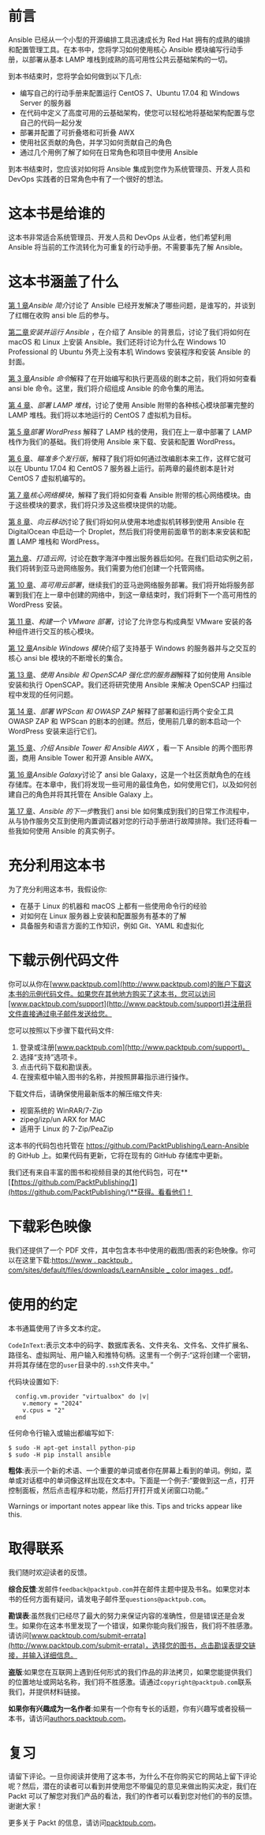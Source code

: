 # 前言

Ansible 已经从一个小型的开源编排工具迅速成长为 Red Hat 拥有的成熟的编排和配置管理工具。在本书中，您将学习如何使用核心 Ansible 模块编写行动手册，以部署从基本 LAMP 堆栈到成熟的高可用性公共云基础架构的一切。

到本书结束时，您将学会如何做到以下几点:

*   编写自己的行动手册来配置运行 CentOS 7、Ubuntu 17.04 和 Windows Server 的服务器
*   在代码中定义了高度可用的云基础架构，使您可以轻松地将基础架构配置与您自己的代码一起分发
*   部署并配置了可折叠塔和可折叠 AWX
*   使用社区贡献的角色，并学习如何贡献自己的角色
*   通过几个用例了解了如何在日常角色和项目中使用 Ansible

到本书结束时，您应该对如何将 Ansible 集成到您作为系统管理员、开发人员和 DevOps 实践者的日常角色中有了一个很好的想法。

# 这本书是给谁的

这本书非常适合系统管理员、开发人员和 DevOps 从业者，他们希望利用 Ansible 将当前的工作流转化为可重复的行动手册。不需要事先了解 Ansible。

# 这本书涵盖了什么

[第 1 章](01.html#J2B80-0fda9dda24fc45e094341803448da041)*Ansible 简介*讨论了 Ansible 已经开发解决了哪些问题，是谁写的，并谈到了红帽在收购 ansi ble 后的参与。

[第二章](02.html#SJGS0-0fda9dda24fc45e094341803448da041)*安装并运行 Ansible* ，在介绍了 Ansible 的背景后，讨论了我们将如何在 macOS 和 Linux 上安装 Ansible。我们还将讨论为什么在 Windows 10 Professional 的 Ubuntu 外壳上没有本机 Windows 安装程序和安装 Ansible 的封面。

[第 3 章](03.html#1BRPS0-0fda9dda24fc45e094341803448da041)*Ansible 命令*解释了在开始编写和执行更高级的剧本之前，我们将如何查看 ansi ble 命令。这里，我们将介绍组成 Ansible 的命令集的用法。

[第 4 章](04.html#1Q5IA0-0fda9dda24fc45e094341803448da041)、*部署 LAMP 堆栈*，讨论了使用 Ansible 附带的各种核心模块部署完整的 LAMP 堆栈。我们将以本地运行的 CentOS 7 虚拟机为目标。

[第 5 章](05.html#2MP360-0fda9dda24fc45e094341803448da041)*部署 WordPress* 解释了 LAMP 栈的使用，我们在上一章中部署了 LAMP 栈作为我们的基础。我们将使用 Ansible 来下载、安装和配置 WordPress。

[第 6 章](06.html#3BOFI0-0fda9dda24fc45e094341803448da041)、*瞄准多个发行版*，解释了我们将如何通过改编剧本来工作，这样它就可以在 Ubuntu 17.04 和 CentOS 7 服务器上运行。前两章的最终剧本是针对 CentOS 7 虚拟机编写的。

[第 7 章](07.html#3O56S0-0fda9dda24fc45e094341803448da041)*核心网络模块*，解释了我们将如何查看 Ansible 附带的核心网络模块。由于这些模块的要求，我们将只涉及这些模块提供的功能。

[第 8 章](08.html#55U1S0-0fda9dda24fc45e094341803448da041)、*向云移动*讨论了我们将如何从使用本地虚拟机转移到使用 Ansible 在 DigitalOcean 中启动一个 Droplet，然后我们将使用前面章节的剧本来安装和配置 LAMP 堆栈和 WordPress。

[第九章](09.html#5L6AS0-0fda9dda24fc45e094341803448da041)、*打造云网*，讨论在数字海洋中推出服务器后如何。在我们启动实例之前，我们将转到亚马逊网络服务。我们需要为他们创建一个托管网络。

[第 10 章](10.html#62HIO0-0fda9dda24fc45e094341803448da041)、*高可用云部署*，继续我们的亚马逊网络服务部署。我们将开始将服务部署到我们在上一章中创建的网络中，到这一章结束时，我们将剩下一个高可用性的 WordPress 安装。

[第 11 章](11.html#6RB1C0-0fda9dda24fc45e094341803448da041)、*构建一个 VMware 部署*，讨论了允许您与构成典型 VMware 安装的各种组件进行交互的核心模块。

[第 12 章](12.html#8PALU0-0fda9dda24fc45e094341803448da041)*Ansible Windows 模块*介绍了支持基于 Windows 的服务器并与之交互的核心 ansi ble 模块的不断增长的集合。

[第 13 章](13.html#9BEGK0-0fda9dda24fc45e094341803448da041)、*使用 Ansible 和 OpenSCAP 强化您的服务器*解释了如何使用 Ansible 安装和执行 OpenSCAP。我们还将研究使用 Ansible 来解决 OpenSCAP 扫描过程中发现的任何问题。

[第 14 章](14.html#9QMPK0-0fda9dda24fc45e094341803448da041)、*部署 WPScan 和 OWASP ZAP* 解释了部署和运行两个安全工具 OWASP ZAP 和 WPScan 的剧本的创建。然后，使用前几章的剧本启动一个 WordPress 安装来运行它们。

[第 15 章](15.html#A73GU0-0fda9dda24fc45e094341803448da041)、*介绍 Ansible Tower 和 Ansible AWX* ，看一下 Ansible 的两个图形界面，商用 Ansible Tower 和开源 Ansible AWX。

[第 16 章](16.html#AVSVI0-0fda9dda24fc45e094341803448da041)*Ansible Galaxy*讨论了 ansi ble Galaxy，这是一个社区贡献角色的在线存储库。在本章中，我们将发现一些可用的最佳角色，如何使用它们，以及如何创建自己的角色并将其托管在 Ansible Galaxy 上。

[第 17 章](17.html#BIVAQ0-0fda9dda24fc45e094341803448da041)、*Ansible 的下一步*教我们 ansi ble 如何集成到我们的日常工作流程中，从与协作服务交互到使用内置调试器对您的行动手册进行故障排除。我们还将看一些我如何使用 Ansible 的真实例子。

# 充分利用这本书

为了充分利用这本书，我假设你:

*   在基于 Linux 的机器和 macOS 上都有一些使用命令行的经验
*   对如何在 Linux 服务器上安装和配置服务有基本的了解
*   具备服务和语言方面的工作知识，例如 Git、YAML 和虚拟化

# 下载示例代码文件

你可以从你在[www.packtpub.com](http://www.packtpub.com)的账户下载这本书的示例代码文件。如果您在其他地方购买了这本书，您可以访问[www.packtpub.com/support](http://www.packtpub.com/support)并注册将文件直接通过电子邮件发送给您。

您可以按照以下步骤下载代码文件:

1.  登录或注册[www.packtpub.com](http://www.packtpub.com/support)。
2.  选择“支持”选项卡。
3.  点击代码下载和勘误表。
4.  在搜索框中输入图书的名称，并按照屏幕指示进行操作。

下载文件后，请确保使用最新版本的解压缩文件夹:

*   视窗系统的 WinRAR/7-Zip
*   zipeg/izp/un ARX for MAC
*   适用于 Linux 的 7-Zip/PeaZip

这本书的代码包也托管在 https://github.com/PacktPublishing/Learn-Ansible 的 GitHub 上。如果代码有更新，它将在现有的 GitHub 存储库中更新。

我们还有来自丰富的图书和视频目录的其他代码包，可在**[【https://github.com/PacktPublishing/】](https://github.com/PacktPublishing/)**获得。看看他们！

# 下载彩色映像

我们还提供了一个 PDF 文件，其中包含本书中使用的截图/图表的彩色映像。你可以在这里下载:[https://www . packtpub . com/sites/default/files/downloads/LearnAnsible _ color images . pdf](https://www.packtpub.com/sites/default/files/downloads/LearnAnsible_ColorImages.pdf)。

# 使用的约定

本书通篇使用了许多文本约定。

`CodeInText`:表示文本中的码字、数据库表名、文件夹名、文件名、文件扩展名、路径名、虚拟网址、用户输入和推特句柄。这里有一个例子:“这将创建一个密钥，并将其存储在您的`user`目录中的`.ssh`文件夹中。”

代码块设置如下:

```
  config.vm.provider "virtualbox" do |v|
    v.memory = "2024"
    v.cpus = "2"
  end
```

任何命令行输入或输出都编写如下:

```
$ sudo -H apt-get install python-pip
$ sudo -H pip install ansible
```

**粗体**:表示一个新的术语、一个重要的单词或者你在屏幕上看到的单词。例如，菜单或对话框中的单词像这样出现在文本中。下面是一个例子:“要做到这一点，打开控制面板，然后点击程序和功能，然后打开打开或关闭窗口功能。”

Warnings or important notes appear like this. Tips and tricks appear like this.

# 取得联系

我们随时欢迎读者的反馈。

**综合反馈**:发邮件`feedback@packtpub.com`并在邮件主题中提及书名。如果您对本书的任何方面有疑问，请发电子邮件至`questions@packtpub.com`。

**勘误表**:虽然我们已经尽了最大的努力来保证内容的准确性，但是错误还是会发生。如果你在这本书里发现了一个错误，如果你能向我们报告，我们将不胜感激。请访问[www.packtpub.com/submit-errata](http://www.packtpub.com/submit-errata)，选择您的图书，点击勘误表提交链接，并输入详细信息。

**盗版**:如果您在互联网上遇到任何形式的我们作品的非法拷贝，如果您能提供我们的位置地址或网站名称，我们将不胜感激。请通过`copyright@packtpub.com`联系我们，并提供材料链接。

**如果你有兴趣成为一名作者**:如果有一个你有专长的话题，你有兴趣写或者投稿一本书，请访问[authors.packtpub.com](http://authors.packtpub.com/)。

# 复习

请留下评论。一旦你阅读并使用了这本书，为什么不在你购买它的网站上留下评论呢？然后，潜在的读者可以看到并使用您不带偏见的意见来做出购买决定，我们在 Packt 可以了解您对我们产品的看法，我们的作者可以看到您对他们的书的反馈。谢谢大家！

更多关于 Packt 的信息，请访问[packtpub.com](https://www.packtpub.com/)。